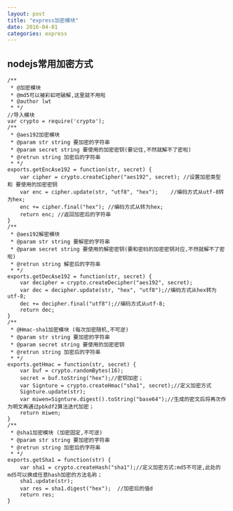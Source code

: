 ```yaml
---
layout: post
title: "express加密模块"
date: 2016-04-01
categories: express
---
```


## nodejs常用加密方式
    /**
     * @加密模块
     * @md5可以被彩虹吧破解,这里就不用啦
     * @author lwt
     * */
    //导入模块
    var crypto = require('crypto');
    /**
     * @aes192加密模块
     * @param str string 要加密的字符串
     * @param secret string 要使用的加密密钥(要记住,不然就解不了密啦)
     * @retrun string 加密后的字符串
     * */
    exports.getEncAse192 = function(str, secret) {
        var cipher = crypto.createCipher("aes192", secret); //设置加密类型 和 要使用的加密密钥
        var enc = cipher.update(str, "utf8", "hex");    //编码方式从utf-8转为hex;
        enc += cipher.final("hex"); //编码方式从转为hex;
        return enc; //返回加密后的字符串
    }
    /**
     * @aes192解密模块
     * @param str string 要解密的字符串
     * @param secret string 要使用的解密密钥(要和密码的加密密钥对应,不然就解不了密啦)
     * @retrun string 解密后的字符串
     * */
    exports.getDecAse192 = function(str, secret) {
        var decipher = crypto.createDecipher("aes192", secret);
        var dec = decipher.update(str, "hex", "utf8");//编码方式从hex转为utf-8;
        dec += decipher.final("utf8");//编码方式从utf-8;
        return dec;
    }
    /**
     * @Hmac-sha1加密模块 (每次加密随机,不可逆)
     * @param str string 要加密的字符串
     * @param secret string 要使用的加密密钥
     * @retrun string 加密后的字符串
     * */
    exports.getHmac = function(str, secret) {
        var buf = crypto.randomBytes(16);
        secret = buf.toString("hex");//密钥加密；
        var Signture = crypto.createHmac("sha1", secret);//定义加密方式
        Signture.update(str);
        var miwen=Signture.digest().toString("base64");//生成的密文后将再次作为明文再通过pbkdf2算法迭代加密；
        return miwen;
    }
    /**
     * @sha1加密模块 (加密固定,不可逆)
     * @param str string 要加密的字符串
     * @retrun string 加密后的字符串
     * */
    exports.getSha1 = function(str) {
        var sha1 = crypto.createHash("sha1");//定义加密方式:md5不可逆,此处的md5可以换成任意hash加密的方法名称；
        sha1.update(str);
        var res = sha1.digest("hex");  //加密后的值d
        return res;
    }

